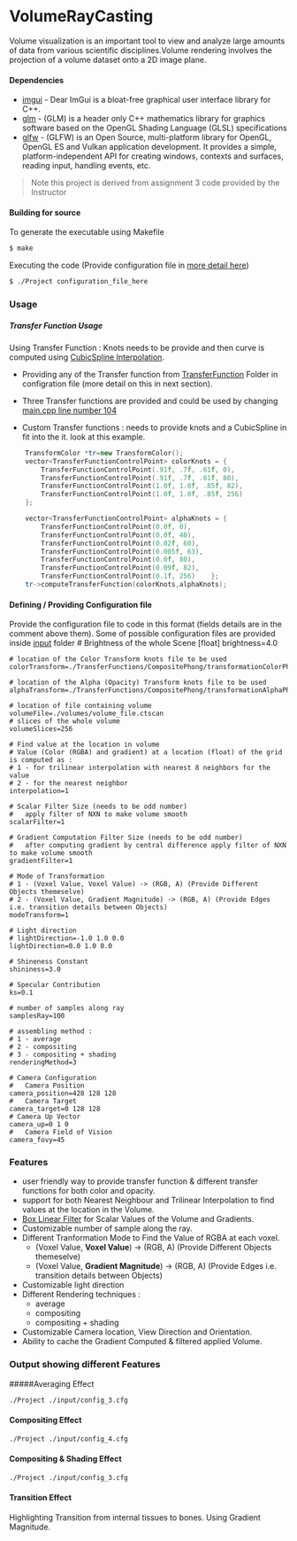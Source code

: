 # VolumeRayCasting

Volume visualization is an important tool to view and analyze large amounts of data from various scientific disciplines.Volume rendering involves the projection of a volume dataset onto a 2D image plane. 

#### Dependencies

* [imgui](https://github.com/ocornut/imgui) - Dear ImGui is a bloat-free graphical user interface library for C++. 
* [glm](https://github.com/g-truc/glm) - (GLM) is a header only C++ mathematics library for graphics software based on the OpenGL Shading Language (GLSL) specifications
* [glfw](https://github.com/glfw/glfw) - (GLFW) is an Open Source, multi-platform library for OpenGL, OpenGL ES and Vulkan application development. It provides a simple, platform-independent API for creating windows, contexts and surfaces, reading input, handling events, etc.
> Note this project is derived from assignment 3 code provided by the Instructor

#### Building for source
To generate the executable using Makefile
```sh
$ make
```
Executing the code (Provide configuration file in [more detail here]())
```sh
$ ./Project configuration_file_here
```
### Usage
##### Transfer Function Usage
Using Transfer Function : Knots needs to be provide and then curve is computed using [CubicSpline Interpolation](https://en.wikiversity.org/wiki/Cubic_Spline_Interpolation).
* Providing any of the Transfer function from [TransferFunction]() Folder in configration file (more detail on this in next section).

* Three Transfer functions are provided and could be used by changing [main.cpp line number 104](https://github.com/AvatarWan/VolumeRayCasting/blob/7c47dfa04f0cfa2020d8e9edfd8530d5a9942d9d/src/main.cpp#L104)
* Custom Transfer functions : needs to provide knots and a CubicSpline in fit into the it. look at this example.
```cpp
    TransformColor *tr=new TransformColor();
    vector<TransferFunctionControlPoint> colorKnots = {
        TransferFunctionControlPoint(.91f, .7f, .61f, 0),
        TransferFunctionControlPoint(.91f, .7f, .61f, 80),
        TransferFunctionControlPoint(1.0f, 1.0f, .85f, 82),
        TransferFunctionControlPoint(1.0f, 1.0f, .85f, 256)
    };

    vector<TransferFunctionControlPoint> alphaKnots = {
        TransferFunctionControlPoint(0.0f, 0),
        TransferFunctionControlPoint(0.0f, 40),
        TransferFunctionControlPoint(0.02f, 60),
        TransferFunctionControlPoint(0.005f, 63),
        TransferFunctionControlPoint(0.0f, 80),
        TransferFunctionControlPoint(0.09f, 82),
        TransferFunctionControlPoint(0.1f, 256)    };
    tr->computeTransferFunction(colorKnots,alphaKnots);
```
#### Defining / Providing Configuration file
Provide the configuration file to code in this format (fields details are in the comment above them). Some of possible configuration files are provided inside [input]() folder
    # Brightness of the whole Scene [float]
    brightness=4.0

    # location of the Color Transform knots file to be used
    colorTransform=./TransferFunctions/CompositePhong/transformationColorPhong4.trn

    # location of the Alpha (Opacity) Transform knots file to be used
    alphaTransform=./TransferFunctions/CompositePhong/transformationAlphaPhong4.trn

    # location of file containing volume
    volumeFile=./volumes/volume_file.ctscan
    # slices of the whole volume
    volumeSlices=256

    # Find value at the location in volume
    # Value (Color (RGBA) and gradient) at a location (float) of the grid is computed as :
    # 1 - for trilinear interpolation with nearest 8 neighbors for the value
    # 2 - for the nearest neighbor
    interpolation=1

    # Scalar Filter Size (needs to be odd number)
    #   apply filter of NXN to make volume smooth
    scalarFilter=1

    # Gradient Computation Filter Size (needs to be odd number)
    #   after computing gradient by central difference apply filter of NXN to make volume smooth
    gradientFilter=1

    # Mode of Transformation 
    # 1 - (Voxel Value, Voxel Value) -> (RGB, A) (Provide Different Objects themeselve)
    # 2 - (Voxel Value, Gradient Magnitude) -> (RGB, A) (Provide Edges i.e. transition details between Objects)
    modeTransform=1

    # Light direction
    # lightDirection=-1.0 1.0 0.0
    lightDirection=0.0 1.0 0.0

    # Shineness Constant
    shininess=3.0

    # Specular Contribution
    ks=0.1

    # number of samples along ray
    samplesRay=100

    # assembling method :
    # 1 - average
    # 2 - compositing
    # 3 - compositing + shading
    renderingMethod=3

    # Camera Configuration
    #   Camera Position
    camera_position=428 128 128
    #   Camera Target
    camera_target=0 128 128
    # Camera Up Vector
    camera_up=0 1 0
    #   Camera Field of Vision
    camera_fovy=45

### Features

- user friendly way to provide transfer function & different transfer functions for both color and opacity.
- support for both Nearest Neighbour and Trilinear Interpolation to find values at the location in the Volume.
- [Box Linear Filter](https://en.wikipedia.org/wiki/Box_blur) for Scalar Values of the Volume and Gradients.
- Customizable number of sample along the ray.
- Different Tranformation Mode to Find the Value of RGBA at each voxel.
  - (Voxel Value, **Voxel Value**) -> (RGB, A) (Provide Different Objects themeselve)
  - (Voxel Value, **Gradient Magnitude**) -> (RGB, A) (Provide Edges i.e. transition details between Objects)
- Customizable light direction
- Different Rendering techniques :
  - average
  - compositing
  - compositing + shading
- Customizable Camera location, View Direction and Orientation.
- Ability to cache the Gradient Computed & filtered applied Volume.

### Output showing different Features
#####Averaging Effect
```sh
./Project ./input/config_3.cfg
```
#### Compositing Effect
```sh
./Project ./input/config_4.cfg
```
#### Compositing & Shading Effect
```sh
./Project ./input/config_3.cfg
```
#### Transition Effect 
Highlighting Transition from internal tissues to bones. Using Gradient Magnitude.
